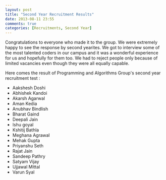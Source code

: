 ```yaml
---
layout: post
title: "Second Year Recruitment Results"
date: 2013-08-11 23:55
comments: true
categories: [Recruitments, Second Year] 
---
```


Congratulations to everyone who made it to the group. We were extremely happy to see the response by second yearites. We got to interview some of the most talented coders in our campus and it was a wonderful experience for us and hopefully for them too. We had to reject people only because of limited vacancies even though they were all equally capable.

Here comes the result of Programming and Algorithms Group's second year recruitment test : 

*	Aakshesh Doshi
*	Abhishek Kandoi
*	Akarsh Agarwal
*	Aman Kedia
*	Anubhav Bindlish
*	Bharat Gaind
*	Deepali Jain
*	Ishu goyal
*	Kshitij Bathla
*	Meghana Agrawal
*	Mehak Gupta
*	Priyanshu Seth
*	Rajat Jain
*	Sandeep Pathry
*	Satyam Vijay
*	Ujjawal Mittal
* 	Varun Syal
